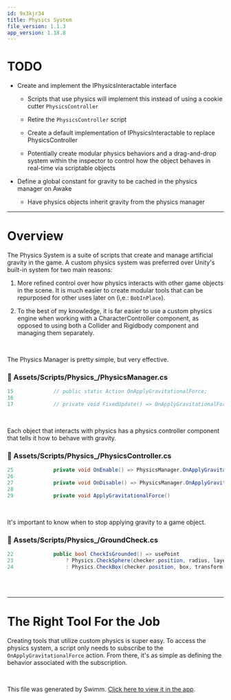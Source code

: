 ```yaml
---
id: 9x3kjr34
title: Physics System
file_version: 1.1.3
app_version: 1.18.8
---
```


# TODO

*   Create and implement the IPhysicsInteractable interface

    *   Scripts that use physics will implement this instead of using a cookie cutter `PhysicsController`<swm-token data-swm-token=":Assets/Scripts/Physics_/PhysicsController.cs:6:5:5:`    public class PhysicsController : MonoBehaviour`"/>

    *   Retire the `PhysicsController`<swm-token data-swm-token=":Assets/Scripts/Physics_/PhysicsController.cs:6:5:5:`    public class PhysicsController : MonoBehaviour`"/> script

    *   Create a default implementation of IPhysicsInteractable to replace PhysicsController

    *   Potentially create modular physics behaviors and a drag-and-drop system within the inspector to control how the object behaves in real-time via scriptable objects

*   Define a global constant for gravity to be cached in the physics manager on Awake

    *   Have physics objects inherit gravity from the physics manager

* * *

# Overview

The Physics System is a suite of scripts that create and manage artificial gravity in the game. A custom physics system was preferred over Unity's built-in system for two main reasons:

1.  More refined control over how physics interacts with other game objects in the scene. It is much easier to create modular tools that can be repurposed for other uses later on (i,e.: `BobInPlace`<swm-token data-swm-token=":Assets/Scripts/Physics_/BobInPlace.cs:6:5:5:`    public class BobInPlace : MonoBehaviour`"/>).

2.  To the best of my knowledge, it is far easier to use a custom physics engine when working with a CharacterController component, as opposed to using both a Collider and Rigidbody component and managing them separately.

<br/>

The Physics Manager is pretty simple, but very effective.
<!-- NOTE-swimm-snippet: the lines below link your snippet to Swimm -->
### 📄 Assets/Scripts/Physics_/PhysicsManager.cs
```c#
15             // public static Action OnApplyGravitationalForce;
16     
17             // private void FixedUpdate() => OnApplyGravitationalForce?.Invoke();
```

<br/>

Each object that interacts with physics has a physics controller component that tells it how to behave with gravity.
<!-- NOTE-swimm-snippet: the lines below link your snippet to Swimm -->
### 📄 Assets/Scripts/Physics_/PhysicsController.cs
```c#
25             private void OnEnable() => PhysicsManager.OnApplyGravitationalForce += ApplyGravitationalForce;
26     
27             private void OnDisable() => PhysicsManager.OnApplyGravitationalForce -= ApplyGravitationalForce;
28     
29             private void ApplyGravitationalForce()
```

<br/>

It's important to know when to stop applying gravity to a game object.
<!-- NOTE-swimm-snippet: the lines below link your snippet to Swimm -->
### 📄 Assets/Scripts/Physics_/GroundCheck.cs
```c#
22             public bool CheckIsGrounded() => usePoint 
23                 ? Physics.CheckSphere(checker.position, radius, layerMask) 
24                 : Physics.CheckBox(checker.position, box, transform.rotation, layerMask);
```

<br/>

<br/>

* * *

# The Right Tool For the Job

Creating tools that utilize custom physics is super easy. To access the physics system, a script only needs to subscribe to the `OnApplyGravitationalForce`<swm-token data-swm-token=":Assets/Scripts/Physics_/PhysicsManager.cs:15:9:9:`        // public static Action OnApplyGravitationalForce;`"/> action. From there, it's as simple as defining the behavior associated with the subscription.

<br/>

This file was generated by Swimm. [Click here to view it in the app](https://app.swimm.io/repos/Z2l0aHViJTNBJTNBZGFya3dvb2QlM0ElM0FwaWRpZQ==/docs/9x3kjr34).
